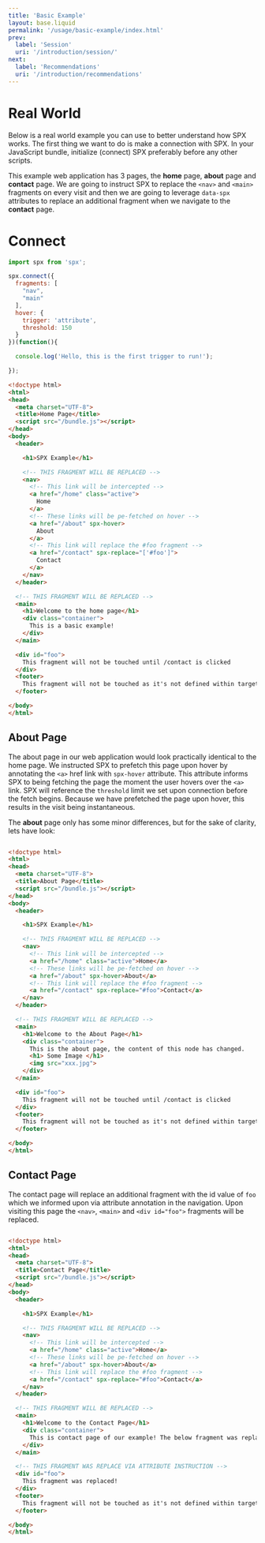 ```yaml
---
title: 'Basic Example'
layout: base.liquid
permalink: '/usage/basic-example/index.html'
prev:
  label: 'Session'
  uri: '/introduction/session/'
next:
  label: 'Recommendations'
  uri: '/introduction/recommendations'
---
```


# Real World

Below is a real world example you can use to better understand how SPX works. The first thing we want to do is make a connection with SPX. In your JavaScript bundle, initialize (connect) SPX preferably before any other scripts.

This example web application has 3 pages, the **home** page, **about** page and **contact** page. We are going to instruct SPX to replace the `<nav>` and `<main>` fragments on every visit and then we are going to leverage `data-spx` attributes to replace an additional fragment when we navigate to the **contact** page.

# Connect

<!-- prettier-ignore -->
```js
import spx from 'spx';

spx.connect({
  fragments: [
    "nav",
    "main"
  ],
  hover: {
    trigger: 'attribute',
    threshold: 150
  }
})(function(){

  console.log('Hello, this is the first trigger to run!');

});
```

<!-- prettier-ignore -->
```html
<!doctype html>
<html>
<head>
  <meta charset="UTF-8">
  <title>Home Page</title>
  <script src="/bundle.js"></script>
</head>
<body>
  <header>

    <h1>SPX Example</h1>

    <!-- THIS FRAGMENT WILL BE REPLACED -->
    <nav>
      <!-- This link will be intercepted -->
      <a href="/home" class="active">
        Home
      </a>
      <!-- These links will be pe-fetched on hover -->
      <a href="/about" spx-hover>
        About
      </a>
      <!-- This link will replace the #foo fragment -->
      <a href="/contact" spx-replace="['#foo']">
        Contact
      </a>
    </nav>
  </header>

  <!-- THIS FRAGMENT WILL BE REPLACED -->
  <main>
    <h1>Welcome to the home page</h1>
    <div class="container">
      This is a basic example!
    </div>
  </main>

  <div id="foo">
    This fragment will not be touched until /contact is clicked
  </div>
  <footer>
    This fragment will not be touched as it's not defined within targets.
  </footer>

</body>
</html>

```

## About Page

The about page in our web application would look practically identical to the home page. We instructed SPX to prefetch this page upon hover by annotating the `<a>` href link with `spx-hover` attribute. This attribute informs SPX to being fetching the page the moment the user hovers over the `<a>` link. SPX will reference the `threshold` limit we set upon connection before the fetch begins. Because we have prefetched the page upon hover, this results in the visit being instantaneous.

The **about** page only has some minor differences, but for the sake of clarity, lets have look:

<!-- prettier-ignore -->
```html

<!doctype html>
<html>
<head>
  <meta charset="UTF-8">
  <title>About Page</title>
  <script src="/bundle.js"></script>
</head>
<body>
  <header>

    <h1>SPX Example</h1>

    <!-- THIS FRAGMENT WILL BE REPLACED -->
    <nav>
      <!-- This link will be intercepted -->
      <a href="/home" class="active">Home</a>
      <!-- These links will be pe-fetched on hover -->
      <a href="/about" spx-hover>About</a>
      <!-- This link will replace the #foo fragment -->
      <a href="/contact" spx-replace="#foo">Contact</a>
    </nav>
  </header>

  <!-- THIS FRAGMENT WILL BE REPLACED -->
  <main>
    <h1>Welcome to the About Page</h1>
    <div class="container">
      This is the about page, the content of this node has changed.
      <h1> Some Image </h1>
      <img src="xxx.jpg">
    </div>
  </main>

  <div id="foo">
    This fragment will not be touched until /contact is clicked
  </div>
  <footer>
    This fragment will not be touched as it's not defined within targets.
  </footer>

</body>
</html>
```

## Contact Page

The contact page will replace an additional fragment with the id value of `foo` which we informed upon via attribute annotation in the navigation. Upon visiting this page the `<nav>`, `<main>` and `<div id="foo">` fragments will be replaced.

<!-- prettier-ignore -->
```html

<!doctype html>
<html>
<head>
  <meta charset="UTF-8">
  <title>Contact Page</title>
  <script src="/bundle.js"></script>
</head>
<body>
  <header>

    <h1>SPX Example</h1>

    <!-- THIS FRAGMENT WILL BE REPLACED -->
    <nav>
      <!-- This link will be intercepted -->
      <a href="/home" class="active">Home</a>
      <!-- These links will be pe-fetched on hover -->
      <a href="/about" spx-hover>About</a>
      <!-- This link will replace the #foo fragment -->
      <a href="/contact" spx-replace="#foo">Contact</a>
    </nav>
  </header>

  <!-- THIS FRAGMENT WILL BE REPLACED -->
  <main>
    <h1>Welcome to the Contact Page</h1>
    <div class="container">
      This is contact page of our example! The below fragment was replaced too!
    </div>
  </main>

  <!-- THIS FRAGMENT WAS REPLACE VIA ATTRIBUTE INSTRUCTION -->
  <div id="foo">
    This fragment was replaced!
  </div>
  <footer>
    This fragment will not be touched as it's not defined within targets.
  </footer>

</body>
</html>
```
